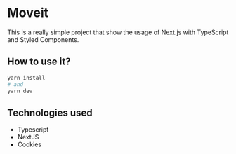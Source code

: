 # Moveit

This is a really simple project that show the usage of Next.js with TypeScript and Styled Components.


## How to use it?

```bash
yarn install
# and
yarn dev
```

## Technologies used

- Typescript 
- NextJS 
- Cookies

